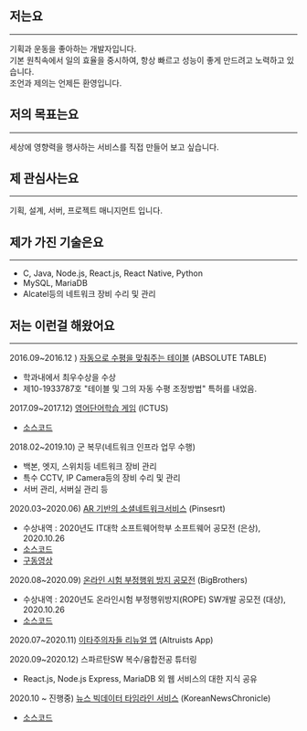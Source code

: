 ## 저는요
***
기획과 운동을 좋아하는 개발자입니다.<br/>
기본 원칙속에서 일의 효율을 중시하여, 항상 빠르고 성능이 좋게 만드려고 노력하고 있습니다. <br/>
조언과 제의는 언제든 환영입니다.<br/>

## 저의 목표는요
***
세상에 영향력을 행사하는 서비스를 직접 만들어 보고 싶습니다.

## 제 관심사는요
***
기획, 설계, 서버, 프로젝트 매니지먼트 입니다.

## 제가 가진 기술은요
***
- C, Java, Node.js, React.js, React Native, Python 
- MySQL, MariaDB
- Alcatel등의 네트워크 장비 수리 및 관리

## 저는 이런걸 해왔어요
***


2016.09~2016.12 ) <a href="/about/AbsoluteTable.html">자동으로 수평을 맞춰주는 테이블</a> (ABSOLUTE TABLE)
- 학과내에서 최우수상을 수상
- 제10-1933787호 "테이블 및 그의 자동 수평 조정방법" 특허를 내었음.

2017.09~2017.12) <a href="/about/Ictus.html">영어단어학습 게임</a> (ICTUS)
- [소스코드](https://github.com/geun9716/Ictus)

2018.02~2019.10) 군 복무(네트워크 인프라 업무 수행)
- 백본, 엣지, 스위치등 네트워크 장비 관리
- 특수 CCTV, IP Camera등의 장비 수리 및 관리
- 서버 관리, 서버실 관리 등

2020.03~2020.06) <a href="/about/Pinsert.html">AR 기반의 소셜네트워크서비스</a> (Pinsesrt)
- 수상내역 : 2020년도 IT대학 소프트웨어학부 소프트웨어 공모전 (은상), 2020.10.26
- [소스코드](https://github.com/geun9716/Pintest)
- [구동영상](https://www.youtube.com/watch?v=DsixYbYGy-k)

2020.08~2020.09) <a href="/about/BigBrothers.html">온라인 시험 부정행위 방지 공모전</a> (BigBrothers)
- 수상내역 : 2020년도 온라인시험 부정행위방지(ROPE) SW개발 공모전 (대상), 2020.10.26
- [소스코드](https://github.com/geun9716/rope_openvidu)

2020.07~2020.11) <a href="/about/Altruists.html">이타주의자들 리뉴얼 앱</a> (Altruists App)

2020.09~2020.12) 스파르탄SW 복수/융합전공 튜터링
- React.js, Node.js Express, MariaDB 외 웹 서비스의 대한 지식 공유

2020.10 ~ 진행중) <a href="/about/KNC.html">뉴스 빅데이터 타임라인 서비스</a> (KoreanNewsChronicle)
- [소스코드](https://github.com/geun9716/KoreanNewsChronicle)
<!--
**geun9716/geun9716** is a ✨ _special_ ✨ repository because its `README.md` (this file) appears on your GitHub profile.

Here are some ideas to get you started:
- 👯 I’m looking to collaborate on ...
- 🤔 I’m looking for help with ...
- 💬 Ask me about ...
- 📫 How to reach me: ...  
- 😄 Pronouns: ...
- ⚡ Fun fact: ...
-->
